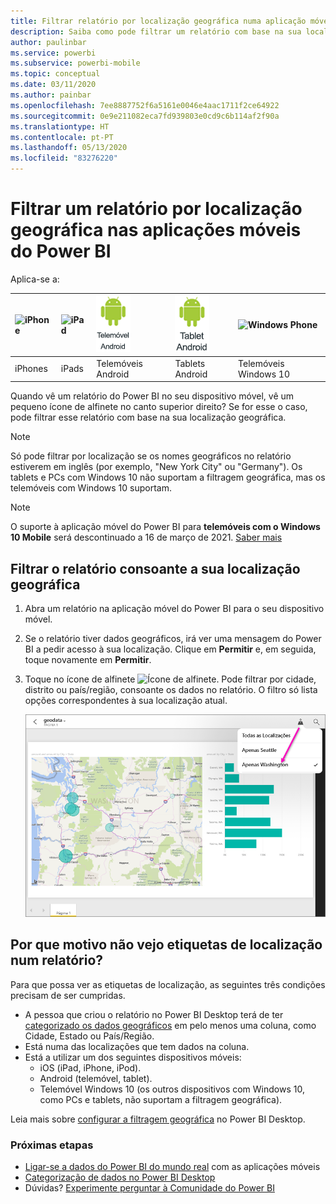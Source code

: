 ```yaml
---
title: Filtrar relatório por localização geográfica numa aplicação móvel do Power BI
description: Saiba como pode filtrar um relatório com base na sua localização geográfica nas aplicações móveis do Power BI, se o proprietário do relatório tiver definido etiquetas geográficas.
author: paulinbar
ms.service: powerbi
ms.subservice: powerbi-mobile
ms.topic: conceptual
ms.date: 03/11/2020
ms.author: painbar
ms.openlocfilehash: 7ee8887752f6a5161e0046e4aac1711f2ce64922
ms.sourcegitcommit: 0e9e211082eca7fd939803e0cd9c6b114af2f90a
ms.translationtype: HT
ms.contentlocale: pt-PT
ms.lasthandoff: 05/13/2020
ms.locfileid: "83276220"
---
```

# <a name="filter-a-report-by-geographic-location-in-the-power-bi-mobile-apps"></a>Filtrar um relatório por localização geográfica nas aplicações móveis do Power BI
Aplica-se a:

| ![iPhone](./media/mobile-apps-geographic-filtering/iphone-logo-50-px.png) | ![iPad](./media/mobile-apps-geographic-filtering/ipad-logo-50-px.png) | ![Telemóvel Android](./media/mobile-apps-geographic-filtering/android-phone-logo-50-px.png) | ![Tablet Android](./media/mobile-apps-view-dashboard/android-tablet-logo-50-px.png) | ![Windows Phone](./media/mobile-apps-geographic-filtering/win-10-logo-50-px.png) |
|:--- |:--- |:--- |:--- |:--- |
| iPhones |iPads |Telemóveis Android |Tablets Android |Telemóveis Windows 10 |

Quando vê um relatório do Power BI no seu dispositivo móvel, vê um pequeno ícone de alfinete no canto superior direito? Se for esse o caso, pode filtrar esse relatório com base na sua localização geográfica.

> [!NOTE]
> Só pode filtrar por localização se os nomes geográficos no relatório estiverem em inglês (por exemplo, "New York City" ou "Germany"). Os tablets e PCs com Windows 10 não suportam a filtragem geográfica, mas os telemóveis com Windows 10 suportam.

>[!NOTE]
>O suporte à aplicação móvel do Power BI para **telemóveis com o Windows 10 Mobile** será descontinuado a 16 de março de 2021. [Saber mais](https://go.microsoft.com/fwlink/?linkid=2121400)

## <a name="filter-your-report-by-your-geographic-location"></a>Filtrar o relatório consoante a sua localização geográfica
1. Abra um relatório na aplicação móvel do Power BI para o seu dispositivo móvel.
2. Se o relatório tiver dados geográficos, irá ver uma mensagem do Power BI a pedir acesso à sua localização. Clique em **Permitir** e, em seguida, toque novamente em **Permitir**.
3. Toque no ícone de alfinete ![Ícone de alfinete](./media/mobile-apps-geographic-filtering/power-bi-mobile-geo-icon.png). Pode filtrar por cidade, distrito ou país/região, consoante os dados no relatório. O filtro só lista opções correspondentes à sua localização atual.
   
    ![Alfinete de filtro](./media/mobile-apps-geographic-filtering/power-bi-mobile-geo-map-set-filter.png)

## <a name="why-dont-i-see-location-tags-on-a-report"></a>Por que motivo não vejo etiquetas de localização num relatório?
Para que possa ver as etiquetas de localização, as seguintes três condições precisam de ser cumpridas. 

* A pessoa que criou o relatório no Power BI Desktop terá de ter [categorizado os dados geográficos](../../transform-model/desktop-mobile-geofiltering.md) em pelo menos uma coluna, como Cidade, Estado ou País/Região.
* Está numa das localizações que tem dados na coluna.
* Está a utilizar um dos seguintes dispositivos móveis:
  * iOS (iPad, iPhone, iPod).
  * Android (telemóvel, tablet).
  * Telemóvel Windows 10 (os outros dispositivos com Windows 10, como PCs e tablets, não suportam a filtragem geográfica).

Leia mais sobre [configurar a filtragem geográfica](../../transform-model/desktop-mobile-geofiltering.md) no Power BI Desktop.

### <a name="next-steps"></a>Próximas etapas
* [Ligar-se a dados do Power BI do mundo real](mobile-apps-data-in-real-world-context.md) com as aplicações móveis
* [Categorização de dados no Power BI Desktop](../../transform-model/desktop-data-categorization.md) 
* Dúvidas? [Experimente perguntar à Comunidade do Power BI](https://community.powerbi.com/)
